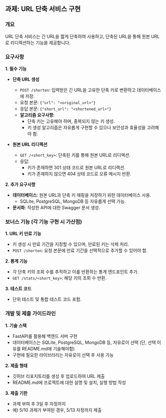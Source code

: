 ## 과제: URL 단축 서비스 구현

### 개요
URL 단축 서비스는 긴 URL을 짧게 단축하여 사용하고, 단축된 URL을 통해 원본 URL로 리디렉션하는 기능을 제공합니다.

### 요구사항
**1. 필수 기능**
- **단축 URL 생성**
  - `POST /shorten`: 입력받은 긴 URL을 고유한 단축 키로 변환하고 데이터베이스에 저장.
  - 요청 본문: `{"url": "<original_url>"}`
  - 응답 본문: `{"short_url": "<shortened_url>"}`
  - **알고리즘 요구사항**:
    - 단축 키는 고유해야 하며, 중복되지 않는 키 생성.
    - 키 생성 알고리즘은 자유롭게 구현할 수 있으나 보안성과 효율성을 고려해야 함.
  
- **원본 URL 리디렉션**
  - `GET /<short_key>`: 단축된 키를 통해 원본 URL로 리디렉션.
  - 응답:
    - 키가 존재하면 301 상태 코드로 원본 URL로 리디렉션.
    - 키가 존재하지 않으면 404 상태 코드로 오류 메시지 반환.

**2. 추가 요구사항**
- **데이터베이스**: 원본 URL과 단축 키 매핑을 저장하기 위한 데이터베이스 사용.
  - SQLite, PostgreSQL, MongoDB 등 자유롭게 선택 가능.
- **문서화**: 작성한 API에 대한 Swagger 문서 생성.

### 보너스 기능 (각 기능 구현 시 가산점)
**1. URL 키 만료 기능**
- 키 생성 시 만료 기간을 지정할 수 있으며, 만료된 키는 삭제 처리.
- `POST /shorten`: 요청 본문에 만료 기간을 선택적으로 추가할 수 있어야 함.

**2. 통계 기능**
- 각 단축 키의 조회 수를 추적하고 이를 반환하는 통계 엔드포인트 추가.
- `GET /stats/<short_key>`: 해당 키의 조회 수 반환.

**3. 테스트 코드**
- 단위 테스트 및 통합 테스트 코드 포함.

### 개발 및 제출 가이드라인
**1. 기술 스택**
- FastAPI를 활용해 백엔드 서버 구현
- 데이터베이스는 SQLite, PostgreSQL, MongoDB 등, 자유로이 선택 (단, 선택 이유를 README.md에 기술해야함)
- 구현에 필요한 라이브러리는 자유로이 선택 후 사용 가능
  

**2. 제출 형태**
- 깃허브 리포지토리를 생성 후 업로드하여 URL 제출
- README.md에 프로젝트에 대한 설명 및 설치, 실행 방법 작성

**3. 제출 기한**
- 과제 부여 후 3일 후 자정까지
- 예) 5/10 과제가 부여된 경우, 5/13 자정까지 제출


